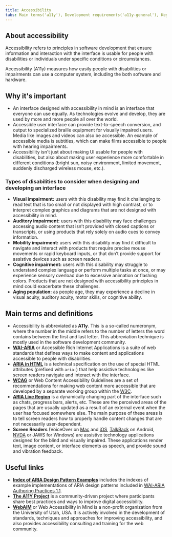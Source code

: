 ```yaml
---
title: Accessibility
tabs: Main terms('a11y'), Development requirements('a11y-general'), Keyboard support('a11y-keyboard'), Design requirements('a11y-design')
---
```


## About accessibility

Accessibility refers to principles in software development that ensure information and interaction with the interface is usable for people with disabilities or individuals under specific conditions or circumstances.

Accessibility (A11y) measures how easily people with disabilities or impairments can use a computer system, including the both software and hardware.

## Why it's important

- An interface designed with accessibility in mind is an interface that everyone can use equally. As technologies evolve and develop, they are used by more and more people all over the world.
- Accessible user interface can provide text-to-speech conversion, and output to specialized braille equipment for visually impaired users. Media like images and videos can also be accessible. An example of accessible media is subtitles, which can make films accessible to people with hearing impairments.
- Accessibility isn't just about making UI usable for people with disabilities, but also about making user experience more comfortable in different conditions (bright sun, noisy environment, limited movement, suddenly discharged wireless mouse, etc.).

### Types of disabilities to consider when designing and developing an interface

- **Visual impairment:** users with this disability may find it challenging to read text that is too small or not displayed with high contrast, or to interpret complex graphics and diagrams that are not designed with accessibility in mind.
- **Auditory impairment:** users with this disability may face challenges accessing audio content that isn’t provided with closed captions or transcripts, or using products that rely solely on audio cues to convey information.
- **Mobility impairment:** users with this disability may find it difficult to navigate and interact with products that require precise mouse movements or rapid keyboard inputs, or that don’t provide support for assistive devices such as screen readers.
- **Cognitive impairment:** users with this disability may struggle to understand complex language or perform multiple tasks at once, or may experience sensory overload due to excessive animation or flashing colors. Products that are not designed with accessibility principles in mind could exacerbate these challenges.
- **Aging population:** as people age, they may experience a decline in visual acuity, auditory acuity, motor skills, or cognitive ability.

## Main terms and definitions

- Accessibility is abbreviated as **A11y**. This is a so-called numeronym, where the number in the middle refers to the number of letters the word contains between the first and last letter. This abbreviation technique is mostly used in the software development community.
- **[WAI-ARIA](https://www.w3.org/WAI/standards-guidelines/aria/)** or Accessible Rich Internet Applications is a suite of web standards that defines ways to make content and applications accessible to people with disabilities.
- **[ARIA in HTML](https://www.w3.org/TR/html-aria/)** is a technical specification on the use of special HTML attributes (prefixed with `aria-`) that help assistive technologies like screen readers navigate and interact with the interface.
- **[WCAG](https://www.w3.org/TR/WCAG20/)** or Web Content Accessibility Guidelines are a set of recommendations for making web content more accessible that are developed by a separate working group within the [W3C](https://www.w3.org/).
- **[ARIA Live Region](https://www.w3.org/TR/wai-aria-1.2/#dfn-live-region)** is a dynamically changing part of the interface such as chats, progress bars, alerts, etc. These are the perceived areas of the pages that are usually updated as a result of an external event when the user has focused somewhere else. The main purpose of these areas is to tell screen readers how to properly handle content changes that are not necessarily user-dependent.
- **Screen Readers** (VoiceOver on [Mac](https://youtu.be/5R-6WvAihms) and [iOS](https://youtu.be/bCHpdjvxBws), [TalkBack](https://youtu.be/0Zpzl4EKCco) on Android, [NVDA](https://youtu.be/Jao3s_CwdRU) or JAWS for Windows) are assistive technology applications designed for the blind and visually impaired. These applications render text, image content, or interface elements as speech, and provide sound and vibration feedback.

## Useful links

- **[Index of ARIA Design Pattern Examples](https://www.w3.org/TR/wai-aria-practices-1.1/examples/)** includes the indexes of example implementations of ARIA design patterns included in [WAI-ARIA Authoring Practices 1.1](https://www.w3.org/TR/wai-aria-practices-1.1/).
- **[The A11Y Project](https://a11yproject.com/)** is a community-driven project where participants share best practices and ways to improve digital accessibility.
- **[WebAIM](https://webaim.org/)** or Web Accessibility in Mind is a non-profit organization from the University of Utah, USA. It is actively involved in the development of standards, techniques and approaches for improving accessibility, and also provides accessibility consulting and training for the web community.


